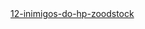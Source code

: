 <html><body><a href="/wp-content/uploads/2008/09/12-inimigos-do-hp-zoodstock.ogg">12-inimigos-do-hp-zoodstock</a></body></html>